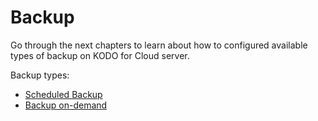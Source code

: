 # Backup

Go through the next chapters to learn about how to configured available types of backup on KODO for Cloud server.

Backup types:

* [Scheduled Backup](https://storware.gitbook.io/kodo-for-cloud-office365/administration/kodo-organization-admin-guide/protection/backup/scheduled-backup)
* [Backup on-demand](https://storware.gitbook.io/kodo-for-cloud-office365/administration/kodo-organization-admin-guide/protection/backup/backup-on-demand)



